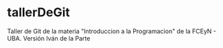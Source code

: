 # tallerDeGit

Taller de Git de la materia "Introduccion a la Programacion" de la FCEyN - UBA.
Versión Iván de la Parte
